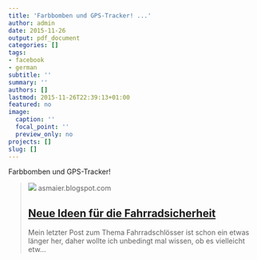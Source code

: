 ```yaml
---
title: 'Farbbomben und GPS-Tracker! ...'
author: admin
date: 2015-11-26
output: pdf_document
categories: []
tags:
- facebook
- german
subtitle: ''
summary: ''
authors: []
lastmod: 2015-11-26T22:39:13+01:00
featured: no
image:
  caption: ''
  focal_point: ''
  preview_only: no
projects: []
slug: []
---
```

Farbbomben und GPS-Tracker!
> [![](https://lh6.googleusercontent.com/proxy/emtwHG2DfmJwQ79-9sRu_FOa6dXYp_SGjeEBlitT09WNGT0B5eK4kInrgYht2kxlwWCToIzFnZzZxfRL=w1200-h630-n-k-no-nu)](http://asmaier.blogspot.de/2015/11/neue-ideen-fur-die-fahrradsicherheit.html)
> asmaier.blogspot.com
> ## [Neue Ideen für die Fahrradsicherheit](http://asmaier.blogspot.de/2015/11/neue-ideen-fur-die-fahrradsicherheit.html)
>
>   Mein letzter Post zum Thema Fahrradschlösser  ist schon ein etwas länger her, daher wollte ich unbedingt mal wissen, ob es vielleicht etw...

